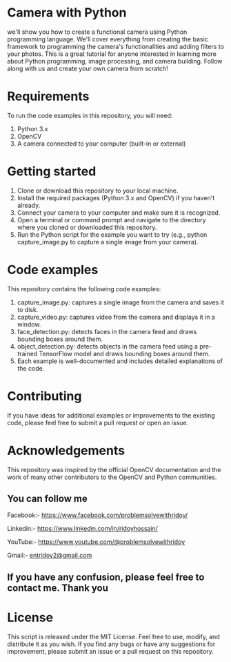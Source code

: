 # Camera with Python
we'll show you how to create a functional camera using Python programming language. We'll cover everything from creating the basic framework to programming the camera's functionalities and adding filters to your photos. This is a great tutorial for anyone interested in learning more about Python programming, image processing, and camera building. Follow along with us and create your own camera from scratch!

# Requirements
To run the code examples in this repository, you will need:
1. Python 3.x
2. OpenCV
3. A camera connected to your computer (built-in or external)

# Getting started
1. Clone or download this repository to your local machine.
2. Install the required packages (Python 3.x and OpenCV) if you haven't already.
3. Connect your camera to your computer and make sure it is recognized.
4. Open a terminal or command prompt and navigate to the directory where you cloned or downloaded this repository.
5. Run the Python script for the example you want to try (e.g., python capture_image.py to capture a single image from your camera).

# Code examples
This repository contains the following code examples:

1. capture_image.py: captures a single image from the camera and saves it to disk.
2. capture_video.py: captures video from the camera and displays it in a window.
3. face_detection.py: detects faces in the camera feed and draws bounding boxes around them.
4. object_detection.py: detects objects in the camera feed using a pre-trained TensorFlow model and draws bounding boxes around them.
5. Each example is well-documented and includes detailed explanations of the code.

# Contributing
If you have ideas for additional examples or improvements to the existing code, please feel free to submit a pull request or open an issue.

# Acknowledgements
This repository was inspired by the official OpenCV documentation and the work of many other contributors to the OpenCV and Python communities.

## You can follow me

Facebook:- https://www.facebook.com/problemsolvewithridoy/

Linkedin:- https://www.linkedin.com/in/ridoyhossain/

YouTube:- https://www.youtube.com/@problemsolvewithridoy

Gmail:- entridoy2@gmail.com

## If you have any confusion, please feel free to contact me. Thank you

# License
This script is released under the MIT License. Feel free to use, modify, and distribute it as you wish. If you find any bugs or have any suggestions for improvement, please submit an issue or a pull request on this repository.
